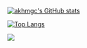 [![akhmgc's GitHub stats](https://github-readme-stats.vercel.app/api?username=akmhmgc&count_private=true&show_icons=true&theme=buefy)](https://github.com/akmhmgc)

[![Top Langs](https://github-readme-stats.vercel.app/api/top-langs/?username=akmhmgc&theme=buefy&&hide=javascript,html,css,scss)](https://github.com/akmhmgc)

[![](https://atcoder-stats-git-main-akmhmgc.vercel.app/api?username=crazyhama)](https://github.com/akmhmgc/atcoder-stats)

